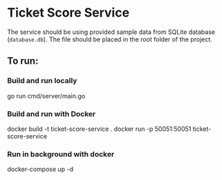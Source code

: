 # Ticket Score Service

The service should be using provided sample data from SQLite database (`database.db`). The file should be placed in the root folder of the project.


## To run:
  ### Build and run locally
  go run cmd/server/main.go

  ### Build and run with Docker
  docker build -t ticket-score-service .
  docker run -p 50051:50051 ticket-score-service

  ### Run in background with docker
  docker-compose up -d
